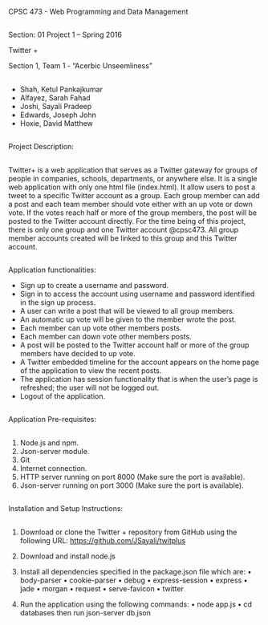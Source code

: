 CPSC 473 - Web Programming and Data Management
## 
Section: 01
Project 1 – Spring 2016



Twitter +








Section 1, Team 1 - “Acerbic Unseemliness”
##
* Shah, Ketul Pankajkumar
*	Alfayez, Sarah Fahad
*	Joshi, Sayali Pradeep
*	Edwards, Joseph John
*	Hoxie, David Matthew

##
Project Description:
##
  Twitter+ is a web application that serves as a Twitter gateway for groups of people in companies, schools, departments, or anywhere else. It is a single web application with only one html file (index.html). It allow users to post a tweet to a specific Twitter account as a group. Each group member can add a post and each team member should vote either with an up vote or down vote. If the votes reach half or more of the group members, the post will be posted to the Twitter account directly. For the time being of this project, there is only one group and one Twitter account @cpsc473. All group member accounts created will be linked to this group and this Twitter account.
  
##
Application functionalities:
*	Sign up to create a username and password.
*	Sign in to access the account using username and password identified in the sign up process.
*	A user can write a post that will be viewed to all group members.
*	An automatic up vote will be given to the member wrote the post.
*	Each member can up vote other members posts.
*	Each member can down vote other members posts.
*	A post will be posted to the Twitter account half or more of the group members have decided to up vote.
*	A Twitter embedded timeline for the account appears on the home page of the application to view the recent posts.  
*	The application has session functionality that is when the user’s page is refreshed; the user will not be logged out.  
*	Logout of the application.

##
Application Pre-requisites:
##
1.	Node.js and npm.
2.	Json-server module.
3.	Git
4.	Internet connection.
5.	HTTP server running on port 8000 (Make sure the port is available).
6.	Json-server running on port 3000 (Make sure the port is available).

##
Installation and Setup Instructions:
##
1.	Download or clone the Twitter + repository from GitHub using the following URL: https://github.com/JSayali/twitplus
2.  Download and install node.js 
3.	Install all dependencies specified in the package.json file which are:
•	body-parser
•	cookie-parser
•	debug
•	express-session
•	express
•	jade
•	morgan
•	request
•	serve-favicon
•	twitter

4.	Run the application using the following commands:
•	node app.js 
•	cd databases then run json-server db.json

